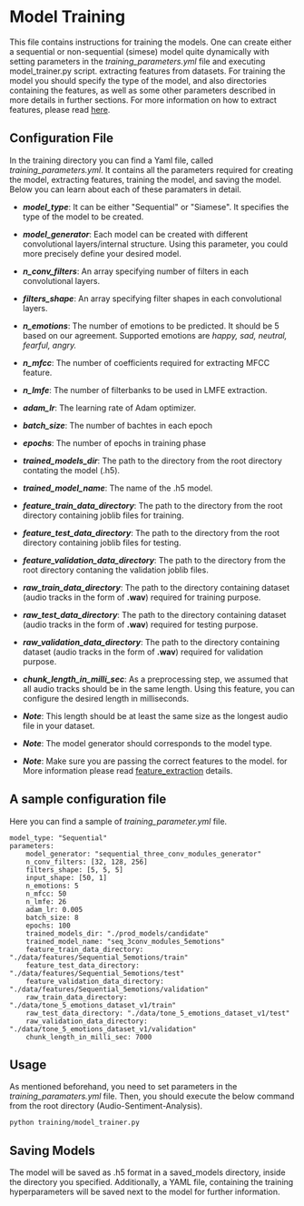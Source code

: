 # Model Training

This file contains instructions for training the models. One can create either a sequential or non-sequential (simese) model quite dynamically with setting parameters in the *training_parameters.yml* file and executing model_trainer.py script.
extracting features from datasets. 
For training the model you should specify the type of the model, and also directories containing the features, as well as some other parameters described in more details in further sections.
For more information on how to extract features, please read [here](/docs/feature_Extraction.md).

## Configuration File

In the training directory you can find a Yaml file, called _training_parameters.yml_. It contains all the parameters required for creating the model, extracting features, training the model, and saving the model. Below you can learn about each of these paramaters in detail.

 -  ***model_type***: It can be either "Sequential" or "Siamese". It specifies the type of the model to be created.
 -  ***model_generator***: Each model can be created with different convolutional layers/internal structure. Using this parameter, you could more precisely define your desired model.
 -  ***n_conv_filters***:  An array specifying number of filters in each convolutional layers.
 -  ***filters_shape***: An array specifying filter shapes in each convolutional layers.
 -  ***n_emotions***: The number of emotions to be predicted. It should be 5 based on our agreement. Supported emotions are *happy, sad, neutral, fearful, angry.*
 -  ***n_mfcc***: The number of coefficients required for extracting MFCC feature.
 -  ***n_lmfe***: The number of filterbanks to be used in LMFE extraction.
 -  ***adam_lr***: The learning rate of Adam optimizer.
 -  ***batch_size***: The number of bachtes in each epoch
 -  ***epochs***: The number of epochs in training phase
 -  ***trained_models_dir***: The path to the directory from the root directory contating the model (.h5).
 -  ***trained_model_name***: The name of the .h5 model.
 -  ***feature_train_data_directory***: The path to the directory from the root directory  containing joblib files for  training.
 -  ***feature_test_data_directory***: The path to the directory from the root directory  containing joblib files for testing.
 -  ***feature_validation_data_directory***: The path to the directory from the root directory contaning the validation joblib files.
 -  ***raw_train_data_directory***: The path to the directory containing dataset (audio tracks in the form of **.wav**) required for training purpose.
 -  ***raw_test_data_directory***: The path to the directory containing dataset (audio tracks in the form of **.wav**) required for testing purpose.
 -  ***raw_validation_data_directory***: The path to the directory containing dataset (audio tracks in the form of **.wav**) required for validation purpose.
 -  ***chunk_length_in_milli_sec***: As a preprocessing step, we assumed that all audio tracks should be in the same length. Using this feature, you can configure the desired length in milliseconds.

-  ***Note***: This length should be at least the same size as the longest audio file in your dataset.
- ***Note***: The model generator should corresponds to the model type. 
- ***Note***: Make sure you are passing the correct features to the model. for More information please read [feature_extraction](/docs/feature_Extraction.md) details.

## A sample configuration file
Here you can find a sample of *training_parameter.yml* file.

    
    model_type: "Sequential"
    parameters:
	    model_generator: "sequential_three_conv_modules_generator"
	    n_conv_filters: [32, 128, 256]
	    filters_shape: [5, 5, 5]	    
	    input_shape: [50, 1]	    
	    n_emotions: 5	    
	    n_mfcc: 50	    
	    n_lmfe: 26	    
	    adam_lr: 0.005	    
	    batch_size: 8	    
	    epochs: 100
	    trained_models_dir: "./prod_models/candidate"	    
	    trained_model_name: "seq_3conv_modules_5emotions"	    
	    feature_train_data_directory: "./data/features/Sequential_5emotions/train"	    
	    feature_test_data_directory: "./data/features/Sequential_5emotions/test"	    
	    feature_validation_data_directory: "./data/features/Sequential_5emotions/validation"	    
	    raw_train_data_directory: "./data/tone_5_emotions_dataset_v1/train"    
	    raw_test_data_directory: "./data/tone_5_emotions_dataset_v1/test"	    
	    raw_validation_data_directory: "./data/tone_5_emotions_dataset_v1/validation"	    
	    chunk_length_in_milli_sec: 7000
  

## Usage

As mentioned beforehand, you need to set parameters in the *training_paramaters.yml* file. Then, you should execute the below command from the root directory (Audio-Sentiment-Analysis).

    python training/model_trainer.py

## Saving Models
The model will be saved as .h5 format in a saved_models directory, inside the directory you specified. Additionally, a YAML file, containing the training hyperparameters will be saved next to the model for further information.


